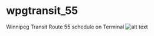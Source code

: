 # wpgtransit_55
Winnipeg Transit Route 55 schedule on Terminal 
![alt text](https://i.imgur.com/ITe0EwM.png)
